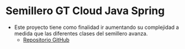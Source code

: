 # Semillero GT Cloud Java Spring
* Este proyecto tiene como finalidad ir aumentando
su complejidad a medida que las diferentes clases
del semillero avanza.
  * [Repositorio GitHub](https://github.com/CpuJP/semillero-gtc-spring)
